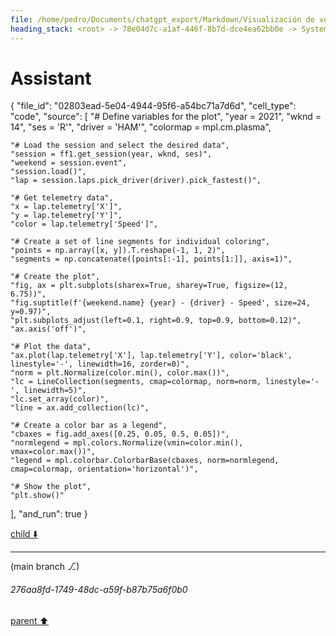 ```yaml
---
file: /home/pedro/Documents/chatgpt_export/Markdown/Visualización de velocidad en mapa de pista.md
heading_stack: <root> -> 78e04d7c-a1af-446f-8b7d-dce4ea62bb0e -> System -> 5c500c9e-5861-4d6b-b085-4ff313388901 -> System -> aaa2f7d7-fe29-46a2-bcb1-effe5e4a42cc -> User -> First, we define some variables that allow us to conveniently control what -> we want to plot. -> Next, we load the session and select the desired data. -> Get telemetry data -> Now, we create a set of line segments so that we can color them -> individually. This creates the points as a N x 1 x 2 array so that we can -> stack points  together easily to get the segments. The segments array for -> line collection needs to be (numlines) x (points per line) x 2 (for x and y) -> After this, we can actually plot the data. -> We create a plot with title and adjust some setting to make it look good. -> Adjust margins and turn of axis -> After this, we plot the data itself. -> Create background track line -> Create a continuous norm to map from data points to colors -> Set the values used for colormapping -> Merge all line segments together -> Finally, we create a color bar as a legend. -> Show the plot -> b927de9a-7f9a-4aba-8adf-f9e7b0133fbf -> Assistant -> c19ab3a1-77f1-4a7a-9182-2d92a1573eff -> Tool -> 2de8fe53-34d1-4446-9e7d-662b4f25807b -> Assistant -> 6ff0a0e5-121d-4355-b88d-70019241a78a -> Assistant -> 9c1df759-1b7c-4cfe-b8d4-a254b4687c45 -> Tool -> edef5e2a-f7a3-4c6f-8888-ceae0e7d3065 -> Assistant -> bb152ae4-06c9-42b7-9b29-13983eeecbfb -> Tool -> 1baca0b9-77dc-4feb-8d20-93bf3d732edd -> Assistant -> f2bbe088-c1ec-4063-becb-47b7c53fcded -> Assistant
---
```

# Assistant

{
  "file_id": "02803ead-5e04-4944-95f6-a54bc71a7d6d",
  "cell_type": "code",
  "source": [
    "# Define variables for the plot",
    "year = 2021",
    "wknd = 14",
    "ses = 'R'",
    "driver = 'HAM'",
    "colormap = mpl.cm.plasma",
    
    "# Load the session and select the desired data",
    "session = ff1.get_session(year, wknd, ses)",
    "weekend = session.event",
    "session.load()",
    "lap = session.laps.pick_driver(driver).pick_fastest()",
    
    "# Get telemetry data",
    "x = lap.telemetry['X']",
    "y = lap.telemetry['Y']",
    "color = lap.telemetry['Speed']",
    
    "# Create a set of line segments for individual coloring",
    "points = np.array([x, y]).T.reshape(-1, 1, 2)",
    "segments = np.concatenate([points[:-1], points[1:]], axis=1)",
    
    "# Create the plot",
    "fig, ax = plt.subplots(sharex=True, sharey=True, figsize=(12, 6.75))",
    "fig.suptitle(f'{weekend.name} {year} - {driver} - Speed', size=24, y=0.97)",
    "plt.subplots_adjust(left=0.1, right=0.9, top=0.9, bottom=0.12)",
    "ax.axis('off')",
    
    "# Plot the data",
    "ax.plot(lap.telemetry['X'], lap.telemetry['Y'], color='black', linestyle='-', linewidth=16, zorder=0)",
    "norm = plt.Normalize(color.min(), color.max())",
    "lc = LineCollection(segments, cmap=colormap, norm=norm, linestyle='-', linewidth=5)",
    "lc.set_array(color)",
    "line = ax.add_collection(lc)",
    
    "# Create a color bar as a legend",
    "cbaxes = fig.add_axes([0.25, 0.05, 0.5, 0.05])",
    "normlegend = mpl.colors.Normalize(vmin=color.min(), vmax=color.max())",
    "legend = mpl.colorbar.ColorbarBase(cbaxes, norm=normlegend, cmap=colormap, orientation='horizontal')",
    
    "# Show the plot",
    "plt.show()"
  ],
  "and_run": true
}

[child ⬇️](#276aa8fd-1749-48dc-a59f-b87b75a6f0b0)

---

(main branch ⎇)
###### 276aa8fd-1749-48dc-a59f-b87b75a6f0b0
[parent ⬆️](#f2bbe088-c1ec-4063-becb-47b7c53fcded)
